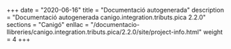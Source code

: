 +++
date        = "2020-06-16"
title       = "Documentació autogenerada"
description = "Documentació autogenerada canigo.integration.tributs.pica 2.2.0"
sections    = "Canigó"
enllac		= "/documentacio-llibreries/canigo.integration.tributs.pica/2.2.0/site/project-info.html"
weight      = 4
+++
